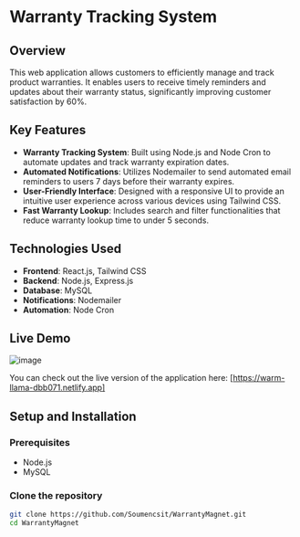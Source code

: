 # Warranty Tracking System

## Overview

This web application allows customers to efficiently manage and track product warranties. It enables users to receive timely reminders and updates about their warranty status, significantly improving customer satisfaction by 60%.

## Key Features

- **Warranty Tracking System**: Built using Node.js and Node Cron to automate updates and track warranty expiration dates.
- **Automated Notifications**: Utilizes Nodemailer to send automated email reminders to users 7 days before their warranty expires.
- **User-Friendly Interface**: Designed with a responsive UI to provide an intuitive user experience across various devices using Tailwind CSS.
- **Fast Warranty Lookup**: Includes search and filter functionalities that reduce warranty lookup time to under 5 seconds.

## Technologies Used

- **Frontend**: React.js, Tailwind CSS
- **Backend**: Node.js, Express.js
- **Database**: MySQL
- **Notifications**: Nodemailer
- **Automation**: Node Cron

## Live Demo
![image](https://github.com/user-attachments/assets/725c075a-6b48-4ac7-bfb0-4f8280b70219)


You can check out the live version of the application here: [https://warm-llama-dbb071.netlify.app]
## Setup and Installation

### Prerequisites

- Node.js
- MySQL

### Clone the repository

```bash
git clone https://github.com/Soumencsit/WarrantyMagnet.git
cd WarrantyMagnet
